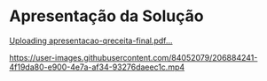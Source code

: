 # Apresentação da Solução

[Uploading apresentacao-qreceita-final.pdf…]()



https://user-images.githubusercontent.com/84052079/206884241-4f19da80-e900-4e7a-af34-93276daeec1c.mp4

